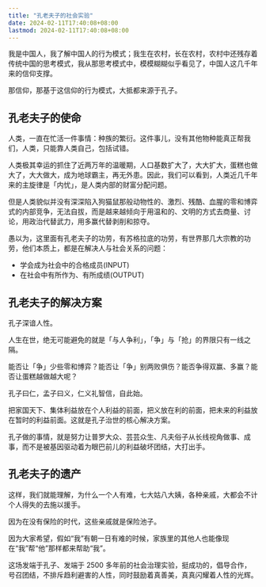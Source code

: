 ```yaml
---
title: "孔老夫子的社会实验"
date: 2024-02-11T17:40:08+08:00
lastmod: 2024-02-11T17:40:08+08:00
---
```


我是中国人，我了解中国人的行为模式；我生在农村，长在农村，农村中还残存着传统中国的思考模式，我从那思考模式中，模模糊糊似乎看见了，中国人这几千年来的信仰支撑。

那信仰，那基于这信仰的行为模式，大抵都来源于孔子。

<!--more-->

## 孔老夫子的使命

人类，一直在忙活一件事情：种族的繁衍。这件事儿，没有其他物种能真正帮我们，人类，只能靠人类自己，包括试错。

人类极其幸运的抓住了近两万年的温暖期，人口基数扩大了，大大扩大，蛋糕也做大了，大大做大，成为地球霸主，再无外患。因此，我们可以看到，人类近几千年来的主旋律是「内忧」，是人类内部的财富分配问题。

但是人类貌似并没有深深陷入狗猫鼠那般动物性的、激烈、残酷、血腥的零和博弈式的内部竞争，无法自拔，而是越来越倾向于用温和的、文明的方式去商量、讨论，用政治代替武力，用多赢代替剥削和掠夺。

愚以为，这里面有孔老夫子的功劳，有苏格拉底的功劳，有世界那几大宗教的功劳，他们本质上，都是在解决人与社会关系的问题：
- 学会成为社会中的合格成员(INPUT)
- 在社会中有所作为、有所成绩(OUTPUT)

## 孔老夫子的解决方案

孔子深谙人性。

人生在世，绝无可能避免的就是「与人争利」，「争」与「抢」的界限只有一线之隔。

能否让「争」少些零和博弈？能否让「争」别两败俱伤？能否争得双赢、多赢？能否让蛋糕越做越大呢？

孔子曰仁，孟子曰义，仁义礼智信，自此始。

把家国天下、集体利益放在个人利益的前面，把义放在利的前面，把未来的利益放在暂时的利益前面。这就是孔子治世的核心解决方案。

孔子做的事情，就是努力让普罗大众、芸芸众生、凡夫俗子从长线视角做事、成事，而不是被基因驱动着为眼巴前儿的利益破坏团结，大打出手。

## 孔老夫子的遗产

这样，我们就能理解，为什么一个人有难，七大姑八大姨，各种亲戚，大都会不计个人得失的去施以援手。

因为在没有保险的时代，这些亲戚就是保险池子。

因为大家希望，假如“我”有朝一日有难的时候，家族里的其他人也能像现在“我”帮“他”那样都来帮助“我”。

这场发端于孔子、发端于 2500 多年前的社会治理实验，挺成功的，倡导合作，号召团结，不排斥趋利避害的人性，同时鼓励着真善美，真真闪耀着人性的光辉。